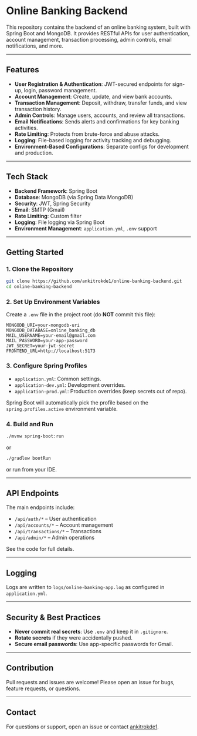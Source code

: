 # Online Banking Backend

This repository contains the backend of an online banking system, built with Spring Boot and MongoDB. It provides RESTful APIs for user authentication, account management, transaction processing, admin controls, email notifications, and more.

---

## Features

- **User Registration & Authentication**: JWT-secured endpoints for sign-up, login, password management.
- **Account Management**: Create, update, and view bank accounts.
- **Transaction Management**: Deposit, withdraw, transfer funds, and view transaction history.
- **Admin Controls**: Manage users, accounts, and review all transactions.
- **Email Notifications**: Sends alerts and confirmations for key banking activities.
- **Rate Limiting**: Protects from brute-force and abuse attacks.
- **Logging**: File-based logging for activity tracking and debugging.
- **Environment-Based Configurations**: Separate configs for development and production.

---

## Tech Stack

- **Backend Framework**: Spring Boot
- **Database**: MongoDB (via Spring Data MongoDB)
- **Security**: JWT, Spring Security
- **Email**: SMTP (Gmail)
- **Rate Limiting**: Custom filter
- **Logging**: File logging via Spring Boot
- **Environment Management**: `application.yml`, `.env` support

---

## Getting Started

### 1. Clone the Repository

```sh
git clone https://github.com/ankitrokde1/online-banking-backend.git
cd online-banking-backend
```

### 2. Set Up Environment Variables

Create a `.env` file in the project root (do **NOT** commit this file):

```
MONGODB_URI=your-mongodb-uri
MONGODB_DATABASE=online_banking_db
MAIL_USERNAME=your-email@gmail.com
MAIL_PASSWORD=your-app-password
JWT_SECRET=your-jwt-secret
FRONTEND_URL=http://localhost:5173
```

### 3. Configure Spring Profiles

- `application.yml`: Common settings.
- `application-dev.yml`: Development overrides.
- `application-prod.yml`: Production overrides (keep secrets out of repo).

Spring Boot will automatically pick the profile based on the `spring.profiles.active` environment variable.

### 4. Build and Run

```sh
./mvnw spring-boot:run
```
or
```sh
./gradlew bootRun
```
or run from your IDE.

---

## API Endpoints

The main endpoints include:

- `/api/auth/*` – User authentication
- `/api/accounts/*` – Account management
- `/api/transactions/*` – Transactions
- `/api/admin/*` – Admin operations

See the code for full details.

---

## Logging

Logs are written to `logs/online-banking-app.log` as configured in `application.yml`.

---

## Security & Best Practices

- **Never commit real secrets**: Use `.env` and keep it in `.gitignore`.
- **Rotate secrets** if they were accidentally pushed.
- **Secure email passwords**: Use app-specific passwords for Gmail.

---

## Contribution

Pull requests and issues are welcome! Please open an issue for bugs, feature requests, or questions.

---

## Contact

For questions or support, open an issue or contact [ankitrokde1](https://github.com/ankitrokde1).
